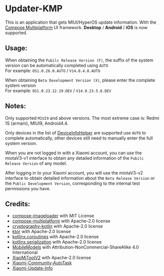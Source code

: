 # Updater-KMP
This is an application that gets MIUI/HyperOS update information. With the [Compose Multiplatform](https://github.com/JetBrains/compose-multiplatform) UI framework. **Desktop** / **Android** / **iOS** is now supported.

## Usage:
When obtaining the `Pubilc Release Version (F)`, the suffix of the system version can be automatically completed using `AUTO`<br />For example: `OS1.0.26.0.AUTO` / `V14.0.4.0.AUTO`

When obtaining `Beta Development Version (X)`, please enter the complete system version<br />For example: `OS1.0.23.12.19.DEV` / `V14.0.23.5.8.DEV`

## Notes:
Only supported `MIUI9` and above versions. The most extreme case is: Redmi 1S (armani), MIUI9, Android4.4.

Only devices in the list of [DeviceInfoHelper](https://github.com/YuKongA/Updater-KMP/blob/main/composeApp/src/commonMain/kotlin/data/DeviceInfoHelper.kt#L27) are supported use `AUTO` to complete automatically, other devices still need to manually enter the full system version.

When you are not logged in with a Xiaomi account, you can use the miotaV3-v1 interface to obtain any detailed information of the `Pubilc Release Version` of any model.

After logging in to your Xiaomi account, you will use the miotaV3-v2 interface to obtain detailed information about the `Beta Release Version` or the `Public Development Version`, corresponding to the internal test permissions you have.

## Credits:
- [compose-imageloader](https://github.com/qdsfdhvh/compose-imageloader) with MIT License
- [compose-multiplatform](https://github.com/JetBrains/compose-multiplatform) with Apache-2.0 license
- [cryptography-kotlin](https://github.com/whyoleg/cryptography-kotlin) with Apache-2.0 license
- [ktor](https://github.com/ktorio/ktor) with Apache-2.0 license
- [kotlinx.coroutines](https://github.com/Kotlin/kotlinx.coroutines) with Apache-2.0 license
- [kotlinx.serialization](https://github.com/Kotlin/kotlinx.serialization) with Apache-2.0 license
- [MobileModels](https://github.com/KHwang9883/MobileModels) with Attribution-NonCommercial-ShareAlike 4.0 International
- [XiaoMiToolV2](https://github.com/francescotescari/XiaoMiToolV2) with Apache-2.0 license
- [Xiaomi-Community-AutoTask](https://github.com/CMDQ8575/Xiaomi-Community-AutoTask)
- [Xiaomi-Update-Info](https://github.com/YuKongA/Xiaomi-Update-Info)
